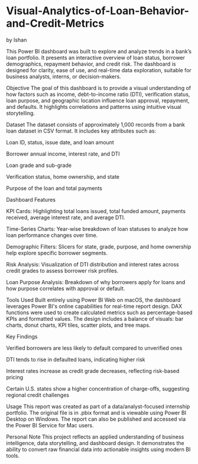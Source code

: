 # Visual-Analytics-of-Loan-Behavior-and-Credit-Metrics
by Ishan

This Power BI dashboard was built to explore and analyze trends in a bank’s loan portfolio. It presents an interactive overview of loan status, borrower demographics, repayment behavior, and credit risk. The dashboard is designed for clarity, ease of use, and real-time data exploration, suitable for business analysts, interns, or decision-makers.

Objective
The goal of this dashboard is to provide a visual understanding of how factors such as income, debt-to-income ratio (DTI), verification status, loan purpose, and geographic location influence loan approval, repayment, and defaults. It highlights correlations and patterns using intuitive visual storytelling.

Dataset
The dataset consists of approximately 1,000 records from a bank loan dataset in CSV format. It includes key attributes such as:

Loan ID, status, issue date, and loan amount

Borrower annual income, interest rate, and DTI

Loan grade and sub-grade

Verification status, home ownership, and state

Purpose of the loan and total payments

Dashboard Features

KPI Cards: Highlighting total loans issued, total funded amount, payments received, average interest rate, and average DTI.

Time-Series Charts: Year-wise breakdown of loan statuses to analyze how loan performance changes over time.

Demographic Filters: Slicers for state, grade, purpose, and home ownership help explore specific borrower segments.

Risk Analysis: Visualization of DTI distribution and interest rates across credit grades to assess borrower risk profiles.

Loan Purpose Analysis: Breakdown of why borrowers apply for loans and how purpose correlates with approval or default.

Tools Used
Built entirely using Power BI Web on macOS, the dashboard leverages Power BI's online capabilities for real-time report design. DAX functions were used to create calculated metrics such as percentage-based KPIs and formatted values. The design includes a balance of visuals: bar charts, donut charts, KPI tiles, scatter plots, and tree maps.

Key Findings

Verified borrowers are less likely to default compared to unverified ones

DTI tends to rise in defaulted loans, indicating higher risk

Interest rates increase as credit grade decreases, reflecting risk-based pricing

Certain U.S. states show a higher concentration of charge-offs, suggesting regional credit challenges

Usage
This report was created as part of a data/analyst-focused internship portfolio. The original file is in .pbix format and is viewable using Power BI Desktop on Windows. The report can also be published and accessed via the Power BI Service for Mac users.

Personal Note
This project reflects an applied understanding of business intelligence, data storytelling, and dashboard design. It demonstrates the ability to convert raw financial data into actionable insights using modern BI tools.
